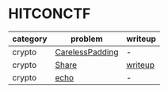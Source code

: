 # HITCONCTF

category | problem | writeup
--- | --- | ---
crypto | [CarelessPadding](crypto/CarelessPadding) | -
crypto | [Share](crypto/Share) | [writeup](crypto/Share/writeup.md)
crypto | [echo](crypto/echo) | -
